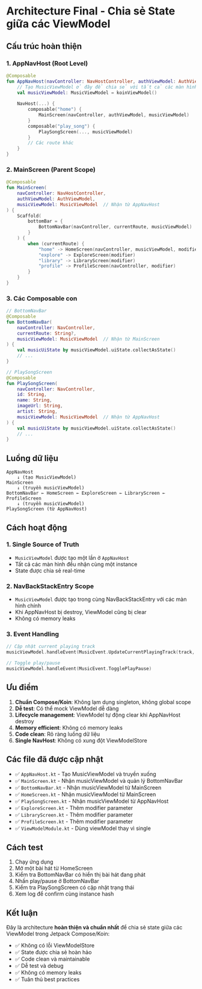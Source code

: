 # Architecture Final - Chia sẻ State giữa các ViewModel

## Cấu trúc hoàn thiện

### 1. AppNavHost (Root Level)
```kotlin
@Composable
fun AppNavHost(navController: NavHostController, authViewModel: AuthViewModel) {
    // Tạo MusicViewModel ở đây để chia sẻ với tất cả các màn hình
    val musicViewModel: MusicViewModel = koinViewModel()
    
    NavHost(...) {
        composable("home") {
            MainScreen(navController, authViewModel, musicViewModel)
        }
        composable("play_song") {
            PlaySongScreen(..., musicViewModel)
        }
        // Các route khác
    }
}
```

### 2. MainScreen (Parent Scope)
```kotlin
@Composable
fun MainScreen(
    navController: NavHostController,
    authViewModel: AuthViewModel,
    musicViewModel: MusicViewModel  // Nhận từ AppNavHost
) {
    Scaffold(
        bottomBar = {
            BottomNavBar(navController, currentRoute, musicViewModel)
        }
    ) {
        when (currentRoute) {
            "home" -> HomeScreen(navController, musicViewModel, modifier)
            "explore" -> ExploreScreen(modifier)
            "library" -> LibraryScreen(modifier)
            "profile" -> ProfileScreen(navController, modifier)
        }
    }
}
```

### 3. Các Composable con
```kotlin
// BottomNavBar
@Composable
fun BottomNavBar(
    navController: NavController,
    currentRoute: String?,
    musicViewModel: MusicViewModel  // Nhận từ MainScreen
) {
    val musicUiState by musicViewModel.uiState.collectAsState()
    // ...
}

// PlaySongScreen
@Composable
fun PlaySongScreen(
    navController: NavController,
    id: String,
    name: String,
    imageUrl: String,
    artist: String,
    musicViewModel: MusicViewModel  // Nhận từ AppNavHost
) {
    val musicUiState by musicViewModel.uiState.collectAsState()
    // ...
}
```

## Luồng dữ liệu

```
AppNavHost
    ↓ (tạo MusicViewModel)
MainScreen
    ↓ (truyền musicViewModel)
BottomNavBar ← HomeScreen ← ExploreScreen ← LibraryScreen ← ProfileScreen
    ↓ (truyền musicViewModel)
PlaySongScreen (từ AppNavHost)
```

## Cách hoạt động

### 1. Single Source of Truth
- `MusicViewModel` được tạo một lần ở `AppNavHost`
- Tất cả các màn hình đều nhận cùng một instance
- State được chia sẻ real-time

### 2. NavBackStackEntry Scope
- `MusicViewModel` được tạo trong cùng NavBackStackEntry với các màn hình chính
- Khi AppNavHost bị destroy, ViewModel cũng bị clear
- Không có memory leaks

### 3. Event Handling
```kotlin
// Cập nhật current playing track
musicViewModel.handleEvent(MusicEvent.UpdateCurrentPlayingTrack(track, isPlaying))

// Toggle play/pause
musicViewModel.handleEvent(MusicEvent.TogglePlayPause)
```

## Ưu điểm

1. **Chuẩn Compose/Koin**: Không lạm dụng singleton, không global scope
2. **Dễ test**: Có thể mock ViewModel dễ dàng
3. **Lifecycle management**: ViewModel tự động clear khi AppNavHost destroy
4. **Memory efficient**: Không có memory leaks
5. **Code clean**: Rõ ràng luồng dữ liệu
6. **Single NavHost**: Không có xung đột ViewModelStore

## Các file đã được cập nhật

- ✅ `AppNavHost.kt` - Tạo MusicViewModel và truyền xuống
- ✅ `MainScreen.kt` - Nhận musicViewModel và quản lý BottomNavBar
- ✅ `BottomNavBar.kt` - Nhận musicViewModel từ MainScreen
- ✅ `HomeScreen.kt` - Nhận musicViewModel từ MainScreen
- ✅ `PlaySongScreen.kt` - Nhận musicViewModel từ AppNavHost
- ✅ `ExploreScreen.kt` - Thêm modifier parameter
- ✅ `LibraryScreen.kt` - Thêm modifier parameter
- ✅ `ProfileScreen.kt` - Thêm modifier parameter
- ✅ `ViewModelModule.kt` - Dùng viewModel thay vì single

## Cách test

1. Chạy ứng dụng
2. Mở một bài hát từ HomeScreen
3. Kiểm tra BottomNavBar có hiển thị bài hát đang phát
4. Nhấn play/pause ở BottomNavBar
5. Kiểm tra PlaySongScreen có cập nhật trạng thái
6. Xem log để confirm cùng instance hash

## Kết luận

Đây là architecture **hoàn thiện và chuẩn nhất** để chia sẻ state giữa các ViewModel trong Jetpack Compose/Koin:

- ✅ Không có lỗi ViewModelStore
- ✅ State được chia sẻ hoàn hảo
- ✅ Code clean và maintainable
- ✅ Dễ test và debug
- ✅ Không có memory leaks
- ✅ Tuân thủ best practices 